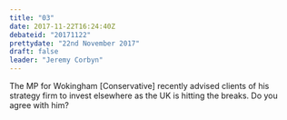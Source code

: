 ```yaml
---
title: "03"
date: 2017-11-22T16:24:40Z
debateid: "20171122"
prettydate: "22nd November 2017"
draft: false
leader: "Jeremy Corbyn"
---
```


The MP for Wokingham [Conservative] recently advised clients of his strategy firm to invest elsewhere as the UK is hitting the breaks. Do you agree with him?